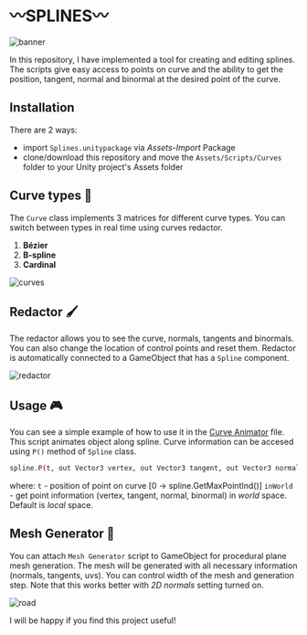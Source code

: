 # 〰️SPLINES〰️
![banner](https://github.com/akihiko47/Parametric-Curves-And-Splines/blob/main/Images/banner.jpg)

In this repository, I have implemented a tool for creating and editing splines. The scripts give easy access to points on curve and the ability to get the position, tangent, normal and binormal at the desired point of the curve.

## Installation
There are 2 ways:
- import `Splines.unitypackage` via *Assets-Import* Package
- clone/download this repository and move the `Assets/Scripts/Curves` folder to your Unity project's Assets folder

## Curve types 🔢
The `Curve` class implements 3 matrices for different curve types. You can switch between types in real time using curves redactor.
1) **Bézier**
2) **B-spline**
3) **Cardinal**

![curves](https://github.com/akihiko47/Parametric-Curves-And-Splines/blob/main/Images/curves.gif)

## Redactor 🖌️
The redactor allows you to see the curve, normals, tangents and binormals. You can also change the location of control points and reset them.
Redactor is automatically connected to a GameObject that has a `Spline` component.

![redactor](https://github.com/akihiko47/Parametric-Curves-And-Splines/blob/main/Images/redactor.gif)

## Usage 🎮
You can see a simple example of how to use it in the [Curve Animator](https://github.com/akihiko47/Parametric-Curves-And-Splines/blob/main/Assets/Scripts/Curves/Curve%20Animator.cs) file. This script animates object along spline. Curve information can be accesed using `P()` method of `Spline` class.

   ```sh
   spline.P(t, out Vector3 vertex, out Vector3 tangent, out Vector3 normal, out Vector3 binormal, bool inWorld = false);
   ```

where:
   `t` - position of point on curve [0 -> spline.GetMaxPointInd()]
   `inWorld` - get point information (vertex, tangent, normal, binormal) in *world* space. Default is *local* space.

## Mesh Generator 📜
You can attach `Mesh Generator` script to GameObject for procedural plane mesh generation. The mesh will be generated with all necessary information (normals, tangents, uvs). You can control width of the mesh and generation step. Note that this works better with *2D normals* setting turned on.

![road](https://github.com/akihiko47/Parametric-Curves-And-Splines/blob/main/Images/mesh.jpg)


I will be happy if you find this project useful!
